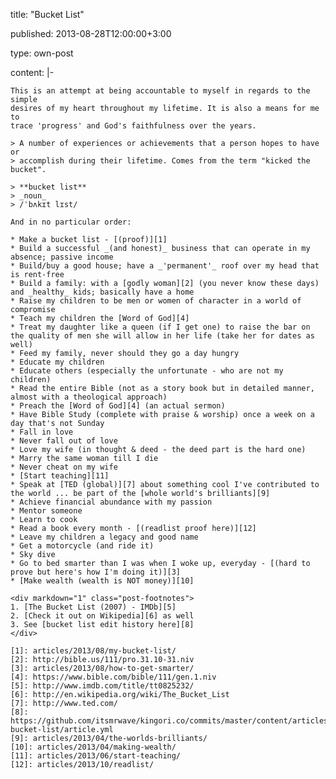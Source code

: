 title: "Bucket List"

published: 2013-08-28T12:00:00+3:00

type: own-post

content: |-

    This is an attempt at being accountable to myself in regards to the simple
    desires of my heart throughout my lifetime. It is also a means for me to
    trace 'progress' and God's faithfulness over the years.

    > A number of experiences or achievements that a person hopes to have or
    > accomplish during their lifetime. Comes from the term "kicked the bucket".

    > **bucket list**  
    > _noun_  
    > /ˈbʌkɪt lɪst/

    And in no particular order:

    * Make a bucket list - [(proof)][1]
    * Build a successful _(and honest)_ business that can operate in my absence; passive income
    * Build/buy a good house; have a _'permanent'_ roof over my head that is rent-free
    * Build a family: with a [godly woman][2] (you never know these days) and _healthy_ kids; basically have a home
    * Raise my children to be men or women of character in a world of compromise
    * Teach my children the [Word of God][4]
    * Treat my daughter like a queen (if I get one) to raise the bar on the quality of men she will allow in her life (take her for dates as well)
    * Feed my family, never should they go a day hungry
    * Educate my children
    * Educate others (especially the unfortunate - who are not my children)
    * Read the entire Bible (not as a story book but in detailed manner, almost with a theological approach)
    * Preach the [Word of God][4] (an actual sermon)
    * Have Bible Study (complete with praise & worship) once a week on a day that's not Sunday
    * Fall in love
    * Never fall out of love
    * Love my wife (in thought & deed - the deed part is the hard one)
    * Marry the same woman till I die
    * Never cheat on my wife
    * [Start teaching][11]
    * Speak at [TED (global)][7] about something cool I've contributed to the world ... be part of the [whole world's brilliants][9]
    * Achieve financial abundance with my passion
    * Mentor someone
    * Learn to cook
    * Read a book every month - [(readlist proof here)][12]
    * Leave my children a legacy and good name
    * Get a motorcycle (and ride it)
    * Sky dive
    * Go to bed smarter than I was when I woke up, everyday - [(hard to prove but here's how I'm doing it)][3]
    * [Make wealth (wealth is NOT money)][10]

    <div markdown="1" class="post-footnotes">
    1. [The Bucket List (2007) - IMDb][5]
    2. [Check it out on Wikipedia][6] as well
    3. See [bucket list edit history here][8]
    </div>

    [1]: articles/2013/08/my-bucket-list/
    [2]: http://bible.us/111/pro.31.10-31.niv
    [3]: articles/2013/08/how-to-get-smarter/
    [4]: https://www.bible.com/bible/111/gen.1.niv
    [5]: http://www.imdb.com/title/tt0825232/
    [6]: http://en.wikipedia.org/wiki/The_Bucket_List
    [7]: http://www.ted.com/
    [8]: https://github.com/itsmrwave/kingori.co/commits/master/content/articles/1.2013/5.08/6.my-bucket-list/article.yml
    [9]: articles/2013/04/the-worlds-brilliants/
    [10]: articles/2013/04/making-wealth/
    [11]: articles/2013/06/start-teaching/
    [12]: articles/2013/10/readlist/
